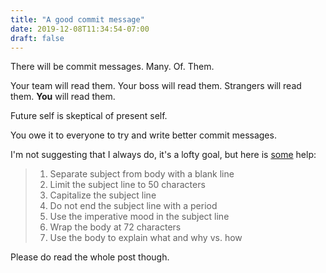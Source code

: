 ```yaml
---
title: "A good commit message"
date: 2019-12-08T11:34:54-07:00
draft: false
---
```


There will be commit messages. Many. Of. Them.

Your team will read them.
Your boss will read them.
Strangers will read them.
**You** will read them.

Future self is skeptical of present self.

You owe it to everyone to try and write better commit messages.

I'm not suggesting that I always do, it's a lofty goal, but here is [some](https://chris.beams.io/posts/git-commit/) help:

<blockquote>
  <ol>
    <li>Separate subject from body with a blank line</li>
    <li>Limit the subject line to 50 characters</li>
    <li>Capitalize the subject line</li>
    <li>Do not end the subject line with a period</li>
    <li>Use the imperative mood in the subject line</ li>
    <li>Wrap the body at 72 characters</li>
    <li>Use the body to explain what and why vs. how</li>
  </ol>
</blockquote>

Please do read the whole post though.
